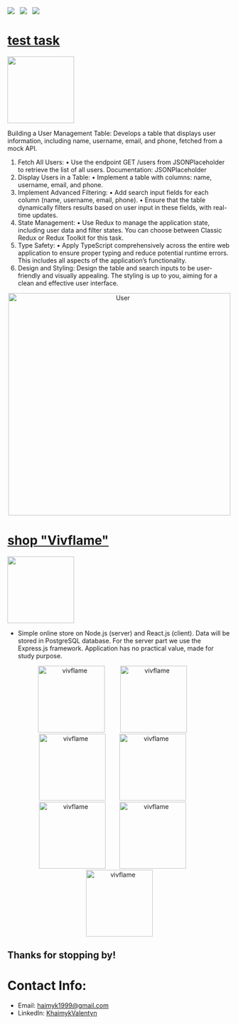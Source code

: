 <a href="https://s3.amazonaws.com/attachments.angel.co/7192901-687be9e284e21102b934d0b72399ac9d.pdf?X-Amz-Algorithm=AWS4-HMAC-SHA256&X-Amz-Credential=AKIAJS6W3HGZGRJIRBTA%2F20220727%2Fus-east-1%2Fs3%2Faws4_request&X-Amz-Date=20220727T235828Z&X-Amz-Expires=3600&X-Amz-SignedHeaders=host&X-Amz-Signature=4920642ceb1885f01605debb7f6f9148dfcaa97bf073abc27e7b2a91e8531082" download><img src="https://img.shields.io/badge/Resume-ff69b4.svg?style=for-the-badge&logo=codeigniter&logoColor=white"></a>&nbsp;&nbsp;&nbsp;<a href="mailto:haimyk1999@gmail.comm"><img src="https://img.shields.io/badge/Email-Valentyn-8056d5.svg?style=for-the-badge&logo=minutemailer&logoColor=white"></a>&nbsp;&nbsp;&nbsp;<a href="https://www.linkedin.com/in/valentyn-khaimyk-66207332b/" target="_blank"><img src="https://img.shields.io/badge/LinkedIn-Valentyn%20Khaimyk-brightgreen?style=for-the-badge&logo=linkedin&logoColor=white" ></a>



# [test task ](https://github.com/khaimyk/user-management.git)
<p align="left"> <a href="https://github.com/khaimyk/user-management.git"> <img src="https://user-images.githubusercontent.com/33416429/92813512-27f0bb80-f376-11ea-8562-ee2b3e416aec.png" width="150" ></a>
</p>
Building a User Management Table: Develops a table that displays user
information, including name, username, email, and phone, fetched from a mock
API.

1. Fetch All Users:
• Use the endpoint GET /users from JSONPlaceholder to retrieve the list of all
users. Documentation: JSONPlaceholder
2. Display Users in a Table:
• Implement a table with columns: name, username, email, and phone.
3. Implement Advanced Filtering:
• Add search input fields for each column (name, username, email, phone).
• Ensure that the table dynamically filters results based on user input in these
fields, with real-time updates.
4. State Management:
• Use Redux to manage the application state, including user data and filter
states. You can choose between Classic Redux or Redux Toolkit for this task.
5. Type Safety:
• Apply TypeScript comprehensively across the entire web application to ensure
proper typing and reduce potential runtime errors. This includes all aspects of
the application’s functionality.
6. Design and Styling:
Design the table and search inputs to be user-friendly and visually appealing. The styling
is up to you, aiming for a clean and effective user interface.

<p align="center">
<img src="https://github.com/user-attachments/assets/d0398c73-236f-4350-af7c-7787af63361c" width="500" width="400" title="User">
</p>



# [shop "Vivflame"](https://github.com/khaimyk/storeCopy.git)
<p align="left"> <a href="https://github.com/khaimyk/storeCopy.git"> <img src="https://user-images.githubusercontent.com/33416429/92813512-27f0bb80-f376-11ea-8562-ee2b3e416aec.png" width="150" ></a>
</p>

* Simple online store on Node.js (server) and React.js (client). Data will be stored in PostgreSQL database. For the server part we use the Express.js framework. Application has no practical value, made for study purpose.

<p align="center">
<img src="https://github.com/user-attachments/assets/47dd0fea-be14-446b-a21d-b732f8f7ed2a" width="150" title="vivflame">&nbsp;&nbsp;&nbsp;&nbsp;&nbsp;&nbsp;&nbsp;&nbsp; <img src="https://github.com/user-attachments/assets/8d096dad-2c63-4dd5-9f3d-5250fea21ff8" width="150" title="vivflame">&nbsp;&nbsp;&nbsp;&nbsp;&nbsp;&nbsp;&nbsp;&nbsp; <img src="https://github.com/user-attachments/assets/7bc57b55-4522-4b04-a9c9-b8cae279b327" width="150" title="vivflame">&nbsp;&nbsp;&nbsp;&nbsp;&nbsp;&nbsp;&nbsp;&nbsp;<img src="https://github.com/user-attachments/assets/b0685696-4341-4630-bc4f-20ee339da7f0" width="150" title="vivflame">&nbsp;&nbsp;&nbsp;&nbsp;&nbsp;&nbsp;&nbsp;&nbsp;<img src="https://github.com/user-attachments/assets/8fa5cc26-ba9b-4d38-a501-ccc3f1654e14" width="150" title="vivflame">&nbsp;&nbsp;&nbsp;&nbsp;&nbsp;&nbsp;&nbsp;&nbsp;<img src="https://github.com/user-attachments/assets/db10145d-b3cf-4f14-ae03-f290b7d4cb55" width="150" title="vivflame">&nbsp;&nbsp;&nbsp;&nbsp;&nbsp;&nbsp;&nbsp;&nbsp;<img src="https://github.com/user-attachments/assets/1ddf8e0d-7292-4bff-9e02-4d09760302d7" width="150" title="vivflame">
</p>

## Thanks for stopping by!

# Contact Info:

- Email: haimyk1999@gmail.com
- LinkedIn: [KhaimykValentyn](https://www.linkedin.com/in/valentyn-khaimyk-66207332b/)
